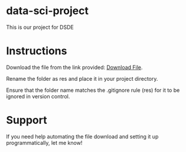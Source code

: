 # data-sci-project

This is our project for DSDE

# Instructions

Download the file from the link provided: [Download File](https://drive.google.com/file/d/107WikNVtve-QY7I7-pMsdFFHpAnNFxmO/view).

Rename the folder as res and place it in your project directory.

Ensure that the folder name matches the .gitignore rule (res) for it to be ignored in version control.

# Support

If you need help automating the file download and setting it up programmatically, let me know!
